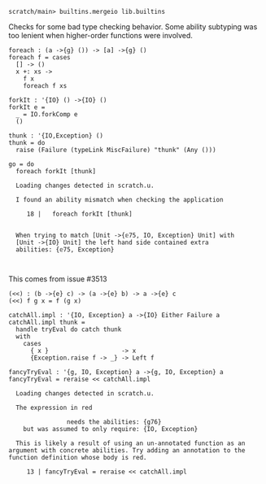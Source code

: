 ``` ucm :hide
scratch/main> builtins.mergeio lib.builtins

```

Checks for some bad type checking behavior. Some ability subtyping was
too lenient when higher-order functions were involved.

``` unison :error
foreach : (a ->{g} ()) -> [a] ->{g} ()
foreach f = cases
  [] -> ()
  x +: xs ->
    f x
    foreach f xs

forkIt : '{IO} () ->{IO} ()
forkIt e =
  _ = IO.forkComp e
  ()

thunk : '{IO,Exception} ()
thunk = do
  raise (Failure (typeLink MiscFailure) "thunk" (Any ()))

go = do
  foreach forkIt [thunk]
```

``` ucm :added-by-ucm
  Loading changes detected in scratch.u.

  I found an ability mismatch when checking the application
  
     18 |   foreach forkIt [thunk]
  
  
  When trying to match [Unit ->{𝕖75, IO, Exception} Unit] with
  [Unit ->{IO} Unit] the left hand side contained extra
  abilities: {𝕖75, Exception}
  
  

```

This comes from issue \#3513

``` unison :error
(<<) : (b ->{e} c) -> (a ->{e} b) -> a ->{e} c
(<<) f g x = f (g x)

catchAll.impl : '{IO, Exception} a ->{IO} Either Failure a
catchAll.impl thunk =
  handle tryEval do catch thunk
  with
    cases
      { x }                    -> x
      {Exception.raise f -> _} -> Left f

fancyTryEval : '{g, IO, Exception} a ->{g, IO, Exception} a
fancyTryEval = reraise << catchAll.impl
```

``` ucm :added-by-ucm
  Loading changes detected in scratch.u.

  The expression in red
  
                needs the abilities: {g76}
    but was assumed to only require: {IO, Exception}
  
  This is likely a result of using an un-annotated function as an argument with concrete abilities. Try adding an annotation to the function definition whose body is red.
  
     13 | fancyTryEval = reraise << catchAll.impl
  

```
